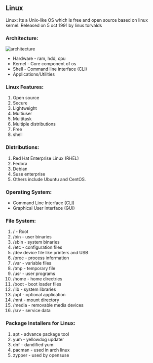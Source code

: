 ## Linux

Linux: Its a Unix-like OS which is free and open source based on linux kernel. 
Released on 5 oct 1991 by linus torvalds 

### Architecture:
![architecture](https://encrypted-tbn0.gstatic.com/images?q=tbn:ANd9GcQwDHsNv2YIiDsaHIja3MtA_CPdoEdIeBnP-ZWD8ZKqHnEWyF2kapfsQZHS&s=10)
* Hardware - ram, hdd, cpu
* Kernel - Core component of os
* Shell - Command line interface (CLI)
* Applications/Utilities

### Linux Features:
1. Open source
2. Secure
3. Lightweight
4. Multiuser
5. Multitask
6. Multiple distributions
7. Free
8. shell

### Distributions:
1. Red Hat Enterprise Linux (RHEL)
2. Fedora
3. Debian
4. Suse enterprise
5. Others include Ubuntu and CentOS.

### Operating System:
* Command Line Interface (CLI) 
* Graphical User Interface (GUI)

### File System:

1. / - Root
2. /bin - user binaries
3. /sbin - system binaries
4. /etc - configuration files
5. /dev device file like printers and USB
6. /proc - process information
7. /var - variable files
8. /tmp - temporary file
9. /usr - user programs
10. /home - home directries
11. /boot - boot loader files
12. /lib - system libraries
13. /opt - optional application
14. /mnt - mount directory
15. /media - removable media devices
16. /srv - service data

### Package Installers for Linux:
1. apt - advance package tool
2. yum - yellowdog updater
3. dnf - dandified yum
4. pacman - used in arch linux
5. zypper - used by opensuse
